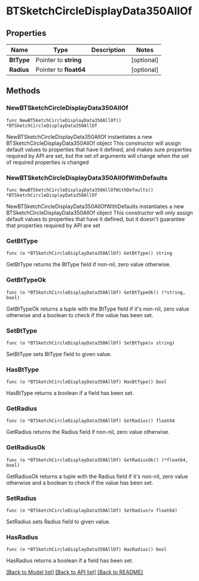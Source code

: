 # BTSketchCircleDisplayData350AllOf

## Properties

Name | Type | Description | Notes
------------ | ------------- | ------------- | -------------
**BtType** | Pointer to **string** |  | [optional] 
**Radius** | Pointer to **float64** |  | [optional] 

## Methods

### NewBTSketchCircleDisplayData350AllOf

`func NewBTSketchCircleDisplayData350AllOf() *BTSketchCircleDisplayData350AllOf`

NewBTSketchCircleDisplayData350AllOf instantiates a new BTSketchCircleDisplayData350AllOf object
This constructor will assign default values to properties that have it defined,
and makes sure properties required by API are set, but the set of arguments
will change when the set of required properties is changed

### NewBTSketchCircleDisplayData350AllOfWithDefaults

`func NewBTSketchCircleDisplayData350AllOfWithDefaults() *BTSketchCircleDisplayData350AllOf`

NewBTSketchCircleDisplayData350AllOfWithDefaults instantiates a new BTSketchCircleDisplayData350AllOf object
This constructor will only assign default values to properties that have it defined,
but it doesn't guarantee that properties required by API are set

### GetBtType

`func (o *BTSketchCircleDisplayData350AllOf) GetBtType() string`

GetBtType returns the BtType field if non-nil, zero value otherwise.

### GetBtTypeOk

`func (o *BTSketchCircleDisplayData350AllOf) GetBtTypeOk() (*string, bool)`

GetBtTypeOk returns a tuple with the BtType field if it's non-nil, zero value otherwise
and a boolean to check if the value has been set.

### SetBtType

`func (o *BTSketchCircleDisplayData350AllOf) SetBtType(v string)`

SetBtType sets BtType field to given value.

### HasBtType

`func (o *BTSketchCircleDisplayData350AllOf) HasBtType() bool`

HasBtType returns a boolean if a field has been set.

### GetRadius

`func (o *BTSketchCircleDisplayData350AllOf) GetRadius() float64`

GetRadius returns the Radius field if non-nil, zero value otherwise.

### GetRadiusOk

`func (o *BTSketchCircleDisplayData350AllOf) GetRadiusOk() (*float64, bool)`

GetRadiusOk returns a tuple with the Radius field if it's non-nil, zero value otherwise
and a boolean to check if the value has been set.

### SetRadius

`func (o *BTSketchCircleDisplayData350AllOf) SetRadius(v float64)`

SetRadius sets Radius field to given value.

### HasRadius

`func (o *BTSketchCircleDisplayData350AllOf) HasRadius() bool`

HasRadius returns a boolean if a field has been set.


[[Back to Model list]](../README.md#documentation-for-models) [[Back to API list]](../README.md#documentation-for-api-endpoints) [[Back to README]](../README.md)


